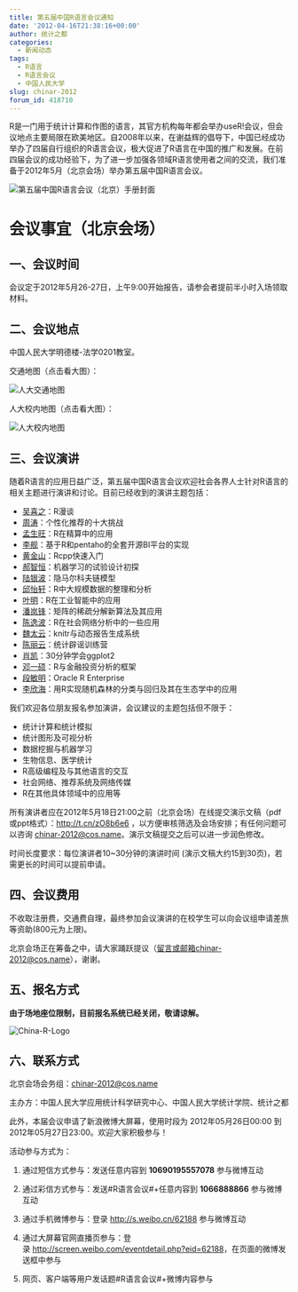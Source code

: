 ```yaml
---
title: 第五届中国R语言会议通知
date: '2012-04-16T21:38:16+00:00'
author: 统计之都
categories:
  - 新闻动态
tags:
  - R语言
  - R语言会议
  - 中国人民大学
slug: chinar-2012
forum_id: 418710
---
```


R是一门用于统计计算和作图的语言，其官方机构每年都会举办useR!会议，但会议地点主要局限在欧美地区。自2008年以来，在谢益辉的倡导下，中国已经成功举办了四届自行组织的R语言会议，极大促进了R语言在中国的推广和发展。在前四届会议的成功经验下，为了进一步加强各领域R语言使用者之间的交流，我们准备于2012年5月（北京会场）举办第五届中国R语言会议。<!--more-->

![第五届中国R语言会议（北京）手册封面](https://uploads.cosx.org/2012/04/China-R-2012_manual_cover.png)

# 会议事宜（北京会场）

## 一、会议时间

会议定于2012年5月26-27日，上午9:00开始报告，请参会者提前半小时入场领取材料。

## 二、会议地点

中国人民大学明德楼-法学0201教室。

交通地图（点击看大图）：

![人大交通地图](http://i288.photobucket.com/albums/ll181/xieyihui/1st-R-Conference-Beijing-map.png)

人大校内地图（点击看大图）：

![人大校内地图](https://uploads.cosx.org/2010/06/RUCmap1.jpg)

## 三、会议演讲

随着R语言的应用日益广泛，第五届中国R语言会议欢迎社会各界人士针对R语言的相关主题进行演讲和讨论。目前已经收到的演讲主题包括：

* [吴喜之](http://baike.baidu.com/view/1625675.htm)：R漫谈
* [周涛](http://blog.sciencenet.cn/?3075)：个性化推荐的十大挑战
* [孟生旺](http://blog.sina.com.cn/mengshw)：R在精算中的应用
* [李舰](http://jliblog.com/)：基于R和pentaho的全套开源BI平台的实现
* [黄金山](http://gaizoule.sinaapp.com/)：Rcpp快速入门
* [郝智恒](https://cos.name/author/bigknife/)：机器学习的试验设计初探
* [陆银波](http://luyinbo.github.com/)：隐马尔科夫链模型
* [邱怡轩](http://yixuan.cos.name/cn/)：R中大规模数据的整理和分析
* [叶明](http://weibo.com/n/ymblake)：R在工业智能中的应用
* [潘岚锋](http://panlanfeng.github.com/)：矩阵的稀疏分解新算法及其应用
* [陈逸波](http://chen.yi.bo.blog.163.com/)：R在社会网络分析中的一些应用
* [魏太云](http://taiyun.cos.name/)：knitr与动态报告生成系统
* [陈丽云](http://www.loyhome.com/)：统计辟谣训练营
* [肖凯](http://xccds1977.blogspot.com/)：30分钟学会ggplot2
* [邓一硕](http://yishuo.org/)：R与金融投资分析的框架
* [段敏明](http://www.oracle.com/technetwork/database/options/advanced-analytics/r-enterprise/index.html)：Oracle R Enterprise
* [李欣海](http://people.gucas.ac.cn/~LiXinhai)：用R实现随机森林的分类与回归及其在生态学中的应用

我们欢迎各位朋友报名参加演讲，会议建议的主题包括但不限于：

* 统计计算和统计模拟
* 统计图形及可视分析
* 数据挖掘与机器学习
* 生物信息、医学统计
* R高级编程及与其他语言的交互
* 社会网络、推荐系统及网络传媒
* R在其他具体领域中的应用等

所有演讲者应在2012年5月18日21:00之前（北京会场）在线提交演示文稿（pdf或ppt格式）：<http://t.cn/zO8b6e6> ，以方便审核筛选及会场安排；有任何问题可以咨询 chinar-2012@cos.name。演示文稿提交之后可以进一步润色修改。

时间长度要求：每位演讲者10~30分钟的演讲时间 (演示文稿大约15到30页)，若需更长的时间可以提前申请。

## 四、会议费用

不收取注册费，交通费自理，最终参加会议演讲的在校学生可以向会议组申请差旅等资助(800元为上限)。

北京会场正在筹备之中，请大家踊跃提议（留言或邮箱chinar-2012@cos.name），谢谢。


## 五、报名方式

**由于场地座位限制，目前报名系统已经关闭，敬请谅解。**

![China-R-Logo](https://uploads.cosx.org/2010/06/China-R-Logo.png)


## 六、联系方式

北京会场会务组：[chinar-2012@cos.name](mailto:chinar-2012@cos.name)
  
主办方：中国人民大学应用统计科学研究中心、中国人民大学统计学院、统计之都

此外，本届会议申请了新浪微博大屏幕，使用时段为 2012年05月26日00:00 到 2012年05月27日23:00。欢迎大家积极参与！

活动参与方式为：

1. 通过短信方式参与：发送任意内容到 **10690195557078** 参与微博互动
  
1. 通过彩信方式参与：发送#R语言会议#+任意内容到 **1066888866** 参与微博互动
  
1. 通过手机微博参与：登录 <http://s.weibo.cn/62188> 参与微博互动
  
1. 通过大屏幕官网直播页参与：登录 <http://screen.weibo.com/eventdetail.php?eid=62188>，在页面的微博发送框中参与
  
1. 网页、客户端等用户发话题#R语言会议#+微博内容参与
